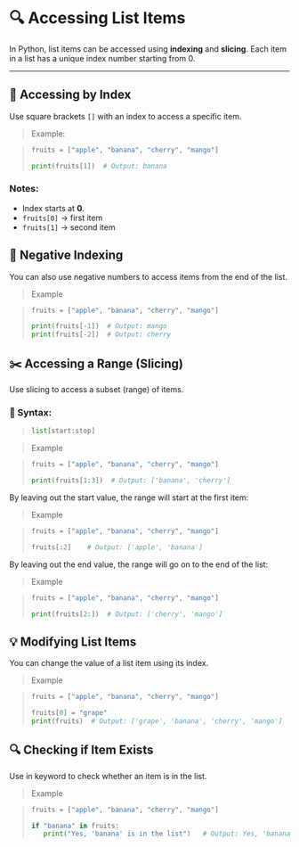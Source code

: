 # 🔍 Accessing List Items

In Python, list items can be accessed using **indexing** and **slicing**. Each item in a list has a unique index number starting from 0.

---

## 📌 Accessing by Index

Use square brackets `[]` with an index to access a specific item.

> Example:

>```python
>fruits = ["apple", "banana", "cherry", "mango"]
>
>print(fruits[1])  # Output: banana
>```

### Notes:

- Index starts at **0**.
- `fruits[0]` → first item
- `fruits[1]` → second item

## 🔁 Negative Indexing

You can also use negative numbers to access items from the end of the list.

> Example

>```python
>fruits = ["apple", "banana", "cherry", "mango"]
>
>print(fruits[-1])  # Output: mango
>print(fruits[-2])  # Output: cherry
>```

## ✂️ Accessing a Range (Slicing)

Use slicing to access a subset (range) of items.

### 🔹 Syntax:
>```python
>list[start:stop]
>```

>  Example

>```python
>fruits = ["apple", "banana", "cherry", "mango"]
>
>print(fruits[1:3])  # Output: ['banana', 'cherry']
>```

By leaving out the start value, the range will start at the first item:

> Example

>```python
>fruits = ["apple", "banana", "cherry", "mango"]
>
>fruits[:2]    # Output: ['apple', 'banana']
>```

By leaving out the end value, the range will go on to the end of the list:

> Example

>```python
>fruits = ["apple", "banana", "cherry", "mango"]
>
>print(fruits[2:])  # Output: ['cherry', 'mango']
>```

## 💡 Modifying List Items

You can change the value of a list item using its index.

>  Example

>```python
>fruits = ["apple", "banana", "cherry", "mango"]
>
>fruits[0] = "grape"
>print(fruits)  # Output: ['grape', 'banana', 'cherry', 'mango']
>```

## 🔍 Checking if Item Exists

Use in keyword to check whether an item is in the list.

>  Example

>```python
>fruits = ["apple", "banana", "cherry", "mango"]
>
>if "banana" in fruits:
>    print("Yes, 'banana' is in the list")   # Output: Yes, 'banana' is in the list
>```

